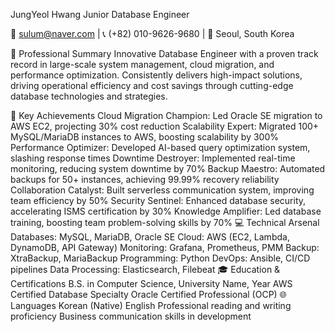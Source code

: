 JungYeol Hwang
Junior Database Engineer

📧 sulum@naver.com | 📞 (+82) 010-9626-9680 | 📍 Seoul, South Korea

💼 Professional Summary
Innovative Database Engineer with a proven track record in large-scale system management, cloud migration, and performance optimization. Consistently delivers high-impact solutions, driving operational efficiency and cost savings through cutting-edge database technologies and strategies.

🚀 Key Achievements
Cloud Migration Champion: Led Oracle SE migration to AWS EC2, projecting 30% cost reduction
Scalability Expert: Migrated 100+ MySQL/MariaDB instances to AWS, boosting scalability by 300%
Performance Optimizer: Developed AI-based query optimization system, slashing response times
Downtime Destroyer: Implemented real-time monitoring, reducing system downtime by 70%
Backup Maestro: Automated backups for 50+ instances, achieving 99.99% recovery reliability
Collaboration Catalyst: Built serverless communication system, improving team efficiency by 50%
Security Sentinel: Enhanced database security, accelerating ISMS certification by 30%
Knowledge Amplifier: Led database training, boosting team problem-solving skills by 70%
💻 Technical Arsenal
Databases: MySQL, MariaDB, Oracle SE
Cloud: AWS (EC2, Lambda, DynamoDB, API Gateway)
Monitoring: Grafana, Prometheus, PMM
Backup: XtraBackup, MariaBackup
Programming: Python
DevOps: Ansible, CI/CD pipelines
Data Processing: Elasticsearch, Filebeat
🎓 Education & Certifications
B.S. in Computer Science, University Name, Year
AWS Certified Database Specialty
Oracle Certified Professional (OCP)
🌐 Languages
Korean (Native)
English
Professional reading and writing proficiency
Business communication skills in development

